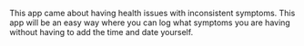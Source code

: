 This app came about having health issues with inconsistent symptoms. This app will be an easy way where you can log what symptoms you are having without having to add the time and date yourself.